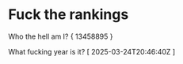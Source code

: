# Fuck the rankings

Who the hell am I?
{ 13458895 }

What fucking year is it?
[ 2025-03-24T20:46:40Z ]
